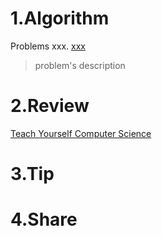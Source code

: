 # 1.Algorithm

Problems xxx. [xxx](url)
>problem's description

# 2.Review

[Teach Yourself Computer Science](https://teachyourselfcs.com)


# 3.Tip


# 4.Share